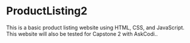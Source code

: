 # ProductListing2
This is a basic product listing website using HTML, CSS, and JavaScript. This website will also be tested for Capstone 2 with AskCodi..
